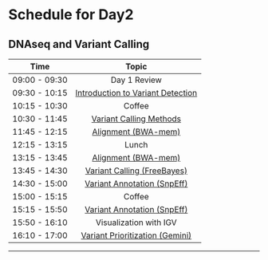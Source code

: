 # Schedule for Day2

## DNAseq and Variant Calling

| Time            |   Topic  |
|:------------------------:|:----------:|
| 09:00 - 09:30 | Day 1 Review |
| 09:30 - 10:15 | [Introduction to Variant Detection](Variant_Intro_rsk.pdf) |
| 10:15 - 10:30 | Coffee |
| 10:30 - 11:45 | [Variant Calling Methods](https://github.com/chapmanb/bcbb/blob/master/talks/ngscourse2018_teaching/ngscourse2018_teaching.pdf) |
| 11:45 - 12:15 | [Alignment (BWA-mem)](lessons/01_alignment.md) |
| 12:15 - 13:15 | Lunch |
| 13:15 - 13:45 | [Alignment (BWA-mem)](lessons/01_alignment.md) |
| 13:45 - 14:30 | [Variant Calling (FreeBayes)](lessons/02_variant-calling.md) |
| 14:30 - 15:00 | [Variant Annotation (SnpEff)](lessons/03_annotation-snpeff.md) |
| 15:00 - 15:15 | Coffee |
| 15:15 - 15:50 | [Variant Annotation (SnpEff)](lessons/03_annotation-snpeff.md) |
| 15:50 - 16:10 | Visualization with IGV |
| 16:10 - 17:00 | [Variant Prioritization (Gemini)](lessons/04_prioritization-gemini.md) |

---
